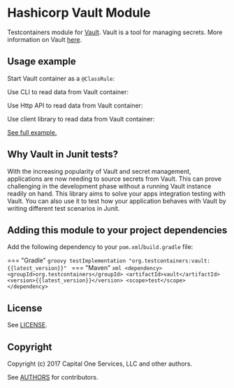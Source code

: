 # Hashicorp Vault Module

Testcontainers module for [Vault](https://github.com/hashicorp/vault). Vault is a tool for managing secrets. More information on Vault [here](https://www.vaultproject.io/).

## Usage example

Start Vault container as a `@ClassRule`:

[//]: # (<!--codeinclude-->)
[//]: # ([Starting a Vault container]&#40;../../modules/vault/src/test/java/org/testcontainers/vault/VaultContainerTest.java&#41; inside_block:vaultContainer)
[//]: # (<!--/codeinclude-->)

Use CLI to read data from Vault container:

[//]: # (<!--codeinclude-->)
[//]: # ([Use CLI to read data]&#40;../../modules/vault/src/test/java/org/testcontainers/vault/VaultContainerTest.java&#41; inside_block:readFirstSecretPathWithCli)
[//]: # (<!--/codeinclude-->)

Use Http API to read data from Vault container:

[//]: # (<!--codeinclude-->)
[//]: # ([Use Http API to read data]&#40;../../modules/vault/src/test/java/org/testcontainers/vault/VaultContainerTest.java&#41; inside_block:readFirstSecretPathOverHttpApi)
[//]: # (<!--/codeinclude-->)

Use client library to read data from Vault container:

[//]: # (<!--codeinclude-->)
[//]: # ([Use library to read data]&#40;../../modules/vault/src/test/java/org/testcontainers/vault/VaultContainerTest.java&#41; inside_block:readWithLibrary)
[//]: # (<!--/codeinclude-->)

[See full example.](https://github.com/testcontainers/testcontainers-java/blob/master/modules/vault/src/test/java/org/testcontainers/vault/VaultContainerTest.java)

## Why Vault in Junit tests?

With the increasing popularity of Vault and secret management, applications are now needing to source secrets from Vault.
This can prove challenging in the development phase without a running Vault instance readily on hand. This library 
aims to solve your apps integration testing with Vault. You can also use it to
test how your application behaves with Vault by writing different test scenarios in Junit.

## Adding this module to your project dependencies

Add the following dependency to your `pom.xml`/`build.gradle` file:

=== "Gradle"
    ```groovy
    testImplementation "org.testcontainers:vault:{{latest_version}}"
    ```
=== "Maven"
    ```xml
    <dependency>
        <groupId>org.testcontainers</groupId>
        <artifactId>vault</artifactId>
        <version>{{latest_version}}</version>
        <scope>test</scope>
    </dependency>
    ```

## License

See [LICENSE](https://raw.githubusercontent.com/testcontainers/testcontainers-java/main/modules/vault/LICENSE).

## Copyright

Copyright (c) 2017 Capital One Services, LLC and other authors.

See [AUTHORS](https://raw.githubusercontent.com/testcontainers/testcontainers-java/main/modules/vault/AUTHORS) for contributors.

